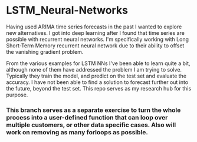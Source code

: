# LSTM_Neural-Networks

Having used ARIMA time series forecasts in the past I wanted to explore new alternatives. I got into deep learning after I found that time series are possible with recurrent neural networks. I'm specifically working with Long Short-Term Memory recurrent neural network due to their ability to offset the vanishing gradient problem. 

From the various examples for LSTM NNs I've been able to learn quite a bit, although none of them have addressed the problem I am trying to solve. Typically they train the model, and predict on the test set and evaluate the accuracy. I have not been able to find a solution to forecast further out into the future, beyond the test set. This repo serves as my research hub for this purpose.


### This branch serves as a separate exercise to turn the whole process into a user-defined function that can loop over multiple customers, or other data specific cases. Also will work on removing as many forloops as possible.
